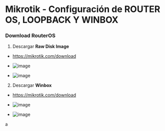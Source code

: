 # Mikrotik - Configuración de ROUTER OS, LOOPBACK Y WINBOX

### Download RouterOS

1. Descargar **Raw Disk Image**

- https://mikrotik.com/download

- ![image](https://user-images.githubusercontent.com/94720207/177075613-69dfcf6f-7e42-494a-9975-30daa39b5012.png)

- ![image](https://user-images.githubusercontent.com/94720207/177075639-57c3d62f-0469-4844-8f45-2d8c914d36d2.png)

2. Descargar **Winbox**

- https://mikrotik.com/download

- ![image](https://user-images.githubusercontent.com/94720207/177075768-efd4212b-cdfd-4e3b-b2aa-9900ba61ec08.png)

- ![image](https://user-images.githubusercontent.com/94720207/177075801-6150f826-acff-4585-bb63-9da91e00b1d2.png)

a
